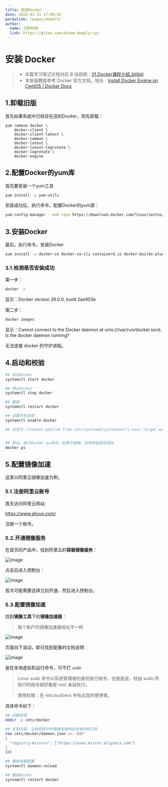 ```yaml
---
title: 安装Docker
date: 2024-03-31 17:09:42
permalink: /pages/44a072/
author: 
  name: 沉梦听雨
  link: https://gitee.com/dream-deeply-tyu
---
```

# 安装 Docker

> - 本篇学习笔记文档对应 B 站视频：[01.Docker课程介绍_bilibili](https://www.bilibili.com/video/BV1HP4118797?p=1&vd_source=d130139a92227a66fb558961b98507cb)
> - 本安装教程参考 Docker 官方文档，地址：[Install Docker Engine on CentOS | Docker Docs](https://docs.docker.com/engine/install/centos/)

## 1.卸载旧版

首先如果系统中已经存在旧的Docker，则先卸载：

```Shell
yum remove docker \
    docker-client \
    docker-client-latest \
    docker-common \
    docker-latest \
    docker-latest-logrotate \
    docker-logrotate \
    docker-engine
```

## 2.配置Docker的yum库

首先要安装一个yum工具

```Bash
yum install -y yum-utils
```

安装成功后，执行命令，配置Docker的yum源：

```Bash
yum-config-manager --add-repo https://download.docker.com/linux/centos/docker-ce.repo
```

## 3.安装Docker

最后，执行命令，安装Docker

```Bash
yum install -y docker-ce docker-ce-cli containerd.io docker-buildx-plugin docker-compose-plugin
```

### 3.1.检测是否安装成功

第一步：

```Bash
docker -v
```

显示：Docker version 26.0.0, build 2ae903e

第二步：

```Bash
docker images
```

显示：Cannot connect to the Docker daemon at unix:///var/run/docker.sock. Is the docker daemon running?

无法连接 docker 的守护进程。

## 4.启动和校验

```Bash
## 启动Docker
systemctl start docker

## 停止Docker
systemctl stop docker

## 重启
systemctl restart docker

## 设置开机自启
systemctl enable docker

## 会显示：Created symlink from /etc/systemd/system/multi-user.target.wants/docker.service to /usr/lib/systemd/system/docker.service.


## 启动，执行docker ps命令，如果不报错，说明安装启动成功
docker ps
```

## 5.配置镜像加速

这里以阿里云镜像加速为例。

### 5.1.注册阿里云账号

首先访问阿里云网站:

https://www.aliyun.com/

注册一个账号。

### 5.2.开通镜像服务

在首页的产品中，找到阿里云的**容器镜像服务**：

![image](https://cmty256.github.io/picx-images-hosting/microservice/image.1vyg3ae9n6.webp)

点击后进入控制台：

![image](https://cmty256.github.io/picx-images-hosting/microservice/image.lvao25lv.webp)

首次可能需要选择立刻开通，然后进入控制台。

### 5.3.配置镜像加速

找到**镜像工具**下的**镜像加速器**：

> 每个账户的镜像加速器地址不一样

![image](https://cmty256.github.io/picx-images-hosting/microservice/image.4912khsvmc.webp)

页面向下滚动，即可找到配置的文档说明：

![image](https://cmty256.github.io/picx-images-hosting/microservice/image.lvao3bws.webp)

是在本地虚拟机运行命令，可不打 `sudo`

> Linux sudo 命令以系统管理者的身份执行指令，也就是说，经由 sudo 所执行的指令就好像是 root 亲自执行。
>
> 使用权限：在 /etc/sudoers 中有出现的使用者。

具体命令如下：

```Bash
## 创建目录
mkdir -p /etc/docker

## 复制内容，注意把其中的镜像加速地址改成你自己的
tee /etc/docker/daemon.json <<-'EOF'
{
  "registry-mirrors": ["https://xxxx.mirror.aliyuncs.com"]
}
EOF

## 重新加载配置
systemctl daemon-reload

## 重启Docker
systemctl restart docker
```